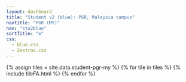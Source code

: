 ```yaml
---
layout: dashboard
title: "Student v2 (blue): PGR, Malaysia campus"
navtitle: "PGR (MY)"
nav: "stu2blue"
sortTitle: "e"
css:
  - blue.css
  - 2extras.css
---
```


{% assign tiles = site.data.student-pgr-my  %}
{% for tile in tiles %}
  {% include tileFA.html %}
{% endfor %}
